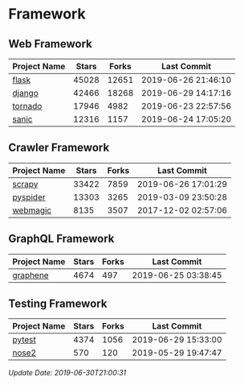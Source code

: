 # Framework

## Web Framework

| Project Name | Stars | Forks | Last Commit |
| ------------ | ----- | ----- | ----------- |
| [flask](https://github.com/pallets/flask) | 45028 | 12651 | 2019-06-26 21:46:10 |
| [django](https://github.com/django/django) | 42466 | 18268 | 2019-06-29 14:17:16 |
| [tornado](https://github.com/tornadoweb/tornado) | 17946 | 4982 | 2019-06-23 22:57:56 |
| [sanic](https://github.com/huge-success/sanic) | 12316 | 1157 | 2019-06-24 17:05:20 |

## Crawler Framework

| Project Name | Stars | Forks | Last Commit |
| ------------ | ----- | ----- | ----------- |
| [scrapy](https://github.com/scrapy/scrapy) | 33422 | 7859 | 2019-06-26 17:01:29 |
| [pyspider](https://github.com/binux/pyspider) | 13303 | 3265 | 2019-03-09 23:50:28 |
| [webmagic](https://github.com/code4craft/webmagic) | 8135 | 3507 | 2017-12-02 02:57:06 |

## GraphQL Framework

| Project Name | Stars | Forks | Last Commit |
| ------------ | ----- | ----- | ----------- |
| [graphene](https://github.com/graphql-python/graphene) | 4674 | 497 | 2019-06-25 03:38:45 |

## Testing Framework

| Project Name | Stars | Forks | Last Commit |
| ------------ | ----- | ----- | ----------- |
| [pytest](https://github.com/pytest-dev/pytest) | 4374 | 1056 | 2019-06-29 15:33:00 |
| [nose2](https://github.com/nose-devs/nose2) | 570 | 120 | 2019-05-29 19:47:47 |

*Update Date: 2019-06-30T21:00:31*